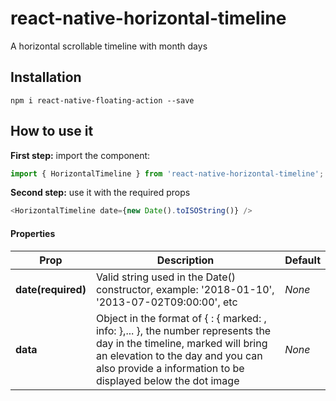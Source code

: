 # react-native-horizontal-timeline

A horizontal scrollable timeline with month days

## Installation

```
npm i react-native-floating-action --save
```

## How to use it

**First step:** import the component:

```javascript
import { HorizontalTimeline } from 'react-native-horizontal-timeline';
```

**Second step:** use it with the required props

```javascript
<HorizontalTimeline date={new Date().toISOString()} />
```

#### Properties

| Prop | Description | Default |
|---|---|---|
|**date(required)**|Valid string used in the Date() constructor, example: '2018-01-10', '2013-07-02T09:00:00', etc | *None* |
|**data**|Object in the format of { <number> : { marked: <boolean>, info: <string> },... }, the number represents the day in the timeline, marked will bring an elevation to the day and you can also provide a information to be displayed below the dot image | *None* |
